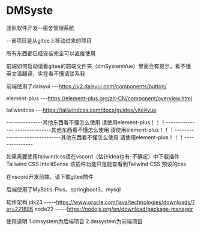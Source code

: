 # DMSyste
团队软件开发--宿舍管理系统

--该项目是从gitee上移动过来的项目

所有东西都已经安装完全可以直接使用

前端如何启动请看gitee的前端文件夹（dmSystemVue）里面会有提示，看不懂英文请翻译，实在看不懂请联系我

前端使用了daisyui ---https://v2.daisyui.com/components/button/

element-plus ---https://element-plus.org/zh-CN/component/overview.html

tailwindcss ---https://tailwindcss.com/docs/guides/vite#vue

---------------其他东西看不懂怎么使用 请使用element-plus！！！--------------- ---------------其他东西看不懂怎么使用 请使用element-plus！！！--------------- ---------------其他东西看不懂怎么使用 请使用element-plus！！！---------------

如果需要使用tailwindcss请在vscord（估计idea也有-不确定）中下载插件Tailwind CSS IntelliSense 该插件功能只是能查看到Tailwind CSS 预设的css

在vscord开发前端，请下载gitee插件

后端使用了MyBatis-Plus、springboot3、mysql

软件架构
jdk23 -----https://www.oracle.com/java/technologies/downloads/?er=221886 node22 -----https://nodejs.org/en/download/package-manager

使用说明
1.dmsystem为后端项目
2.dmsystem为前端项目

